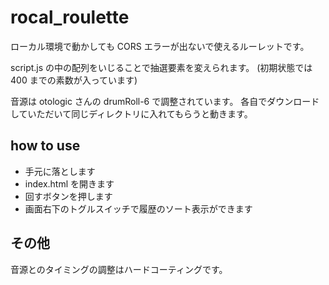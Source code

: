 # rocal_roulette

ローカル環境で動かしても CORS エラーが出ないで使えるルーレットです。

script.js の中の配列をいじることで抽選要素を変えられます。
(初期状態では 400 までの素数が入っています)

音源は otologic さんの drumRoll-6 で調整されています。
各自でダウンロードしていただいて同じディレクトリに入れてもらうと動きます。

## how to use

-   手元に落とします
-   index.html を開きます
-   回すボタンを押します
-   画面右下のトグルスイッチで履歴のソート表示ができます

## その他

音源とのタイミングの調整はハードコーティングです。
